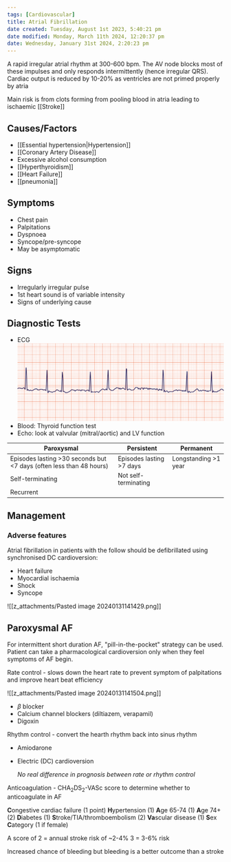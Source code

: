 ```yaml
---
tags: [Cardiovascular]
title: Atrial Fibrillation
date created: Tuesday, August 1st 2023, 5:40:21 pm
date modified: Monday, March 11th 2024, 12:20:37 pm
date: Wednesday, January 31st 2024, 2:20:23 pm
---
```


A rapid irregular atrial rhythm at 300-600 bpm. The AV node blocks most of these impulses and only responds intermittently (hence irregular QRS). Cardiac output is reduced by 10-20% as ventricles are not primed properly by atria

Main risk is from clots forming from pooling blood in atria leading to ischaemic [[Stroke]]

## Causes/Factors

- [[Essential hypertension|Hypertension]]
- [[Coronary Artery Disease]]
- Excessive alcohol consumption
- [[Hyperthyroidism]]
- [[Heart Failure]]
- [[pneumonia]]

## Symptoms

- Chest pain
- Palpitations
- Dyspnoea
- Syncope/pre-syncope
- May be asymptomatic

## Signs

- Irregularly irregular pulse
- 1st heart sound is of variable intensity
- Signs of underlying cause

## Diagnostic Tests

- ECG
  ![|575](z_attachments/575-2.png)
- Blood: Thyroid function test
- Echo: look at valvular (mitral/aortic) and LV function

| Paroxysmal | Persistent | Permanent |
| ---- | ---- | ---- |
| Episodes lasting >30 seconds but <7 days (often less than 48 hours) | Episodes lasting >7 days | Longstanding >1 year |
| Self-terminating | Not self-terminating |  |
| Recurrent |  |  |

## Management

### Adverse features
Atrial fibrillation in patients with the follow should be defibrillated using synchronised DC cardioversion:
- Heart failure
- Myocardial ischaemia 
- Shock
- Syncope

![[z_attachments/Pasted image 20240131141429.png]]

## Paroxysmal AF
For intermittent short duration AF, "pill-in-the-pocket" strategy can be used. Patient can take a pharmacological cardioversion only when they feel symptoms of AF begin. 

Rate control - slows down the heart rate to prevent symptom of palpitations and improve heart beat efficiency

![[z_attachments/Pasted image 20240131141504.png]]
- $\beta$ blocker
- Calcium channel blockers (diltiazem, verapamil)
- Digoxin

Rhythm control - convert the hearth rhythm back into sinus rhythm

- Amiodarone
- Electric (DC) cardioversion

  _No real difference in prognosis between rate or rhythm control_

Anticoagulation - CHA$_2$DS$_2$-VASc score to determine whether to anticoagulate in AF

**C**ongestive cardiac failure (1 point)
**H**ypertension (1)
**A**ge 65-74 (1)
**A**ge 74+ (2)
**D**iabetes (1)
**S**troke/TIA/thromboembolism (2)
**Va**scular disease (1)
**S**ex **C**ategory (1 if female)

A score of 2 = annual stroke risk of ~2-4%
3 = 3-6% risk

Increased chance of bleeding but bleeding is a better outcome than a stroke
